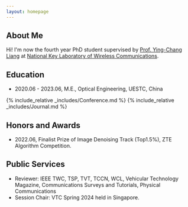```yaml
---
layout: homepage
---
```


## About Me

Hi! I'm now the fourth year PhD student supervised by <a href="https://scholar.google.com/citations?user=HybIiJ8AAAAJ&hl">Prof. Ying-Chang Liang</a> at <a href="https://www.ncl.uestc.edu.cn/">National Key Laboratory of Wireless Communications</a>.

## Education
- 2020.06 - 2023.06, M.E., Optical Engineering, UESTC, China

{% include_relative _includes/Conference.md %}
{% include_relative _includes/Journal.md %}
## Honors and Awards
- 2022.06, Finalist Prize of Image Denoising Track (Top1.5%), ZTE Algorithm Competition.


## Public Services
- Reviewer: IEEE TWC, TSP, TVT, TCCN, WCL, Vehicular Technology Magazine, Communications Surveys and Tutorials, Physical Communications
- Session Chair: VTC Spring 2024 held in Singapore.
<script type='text/javascript' id='clustrmaps' src='//cdn.clustrmaps.com/map_v2.js?cl=54939b&w=a&t=n&d=NUFe17zu5lCVWsCwdktrQVRBcpdoMOKUvt86qWEvAV4&co=ffffff&ct=808080&cmo=3acc3a&cmn=ff5353'></script>
